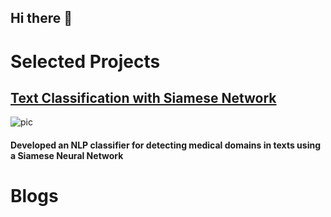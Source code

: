 ## Hi there 👋

<!--
**OdedMous/OdedMous** is a ✨ _special_ ✨ repository because its `README.md` (this file) appears on your GitHub profile.

Here are some ideas to get you started:

- 🔭 I’m currently working on ...
- 🌱 I’m currently learning ...
- 👯 I’m looking to collaborate on ...
- 🤔 I’m looking for help with ...
- 💬 Ask me about ...
- 📫 How to reach me: ...
- 😄 Pronouns: ...
- ⚡ Fun fact: ...
-->

# Selected Projects

## [Text Classification with Siamese Network](https://github.com/OdedMous/Medical-Text-Classification) 
![pic](https://github.com/OdedMous/Medical-Transcriptions-Classification/blob/main/images/Medical_Transcription.jpg?raw=true)

#### Developed an NLP classifier for detecting medical domains in texts using a Siamese Neural Network


# Blogs
